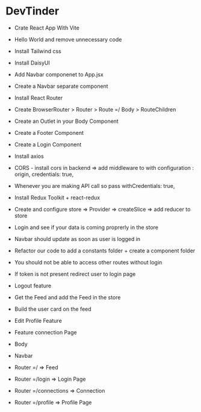 # DevTinder

- Crate React App With Vite
- Hello World and remove unnecessary code
- Install Tailwind css
- Install DaisyUI
- Add Navbar componenet to App.jsx
- Create a Navbar separate component
- Install React Router
- Create BrowserRouter > Router > Route =/ Body > RouteChildren
- Create an Outlet in your Body Component
- Create a Footer Component
- Create a Login Component
- Install axios
- CORS - install cors in backend => add middleware to with configuration : origin, credentials: true,
- Whenever you are making API call so pass withCredentials: true,
- Install Redux Toolkit + react-redux
- Create and configure store => Provider => createSlice => add reducer to store
- Login and see if your data is coming proprerly in the store
- Navbar should update as soon as user is logged in
- Refactor our code to add a constants folder + create a component folder
- You should not be able to access other routes without login
- If token is not present redirect user to login page
- Logout feature
- Get the Feed and add the Feed in the store
- Build the user card on the feed
- Edit Profile Feature
- Feature connection Page

- Body
 - Navbar
 - Router =/ => Feed
 - Router =/login => Login Page
 - Router =/connections => Connection
 - Router =/profile => Profile Page
